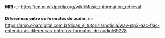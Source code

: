 **MRI**
:point_right: https://en.m.wikipedia.org/wiki/Music_information_retrieval

**Diferencas entre os formatos de audio.**
:point_right: https://amp.olhardigital.com.br/dicas_e_tutoriais/noticia/wav-mp3-aac-flac-entenda-as-diferencas-entre-os-formatos-de-audio/69228

